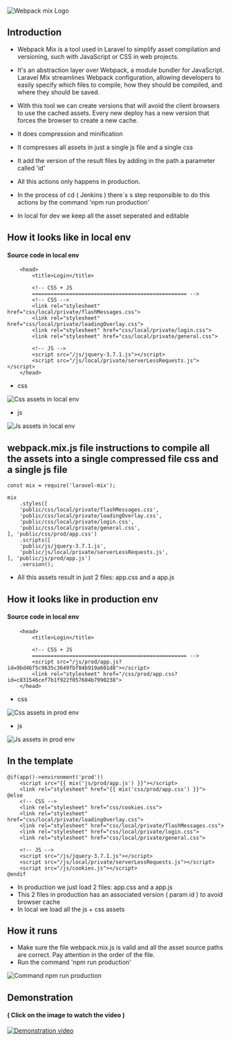 ![Webpack mix Logo](http://127.0.0.1:8000/images/cs/webpackmix.png)

## Introduction

- Webpack Mix is a tool used in Laravel to simplify asset compilation and versioning, such with JavaScript or CSS in web projects. 

- It's an abstraction layer over Webpack, a module bundler for JavaScript. Laravel Mix streamlines Webpack configuration, allowing developers to easily specify which files to compile, how they should be compiled, and where they should be saved.

- With this tool we can create versions that will avoid the client browsers to use the cached assets. Every new deploy has a new version that forces the browser to create a new cache.

- It does compression and minification

- It compresses all assets in just a single js file and a single css

- It add the version of the result files by adding in the path a parameter called 'id'

- All this actions only happens in production. 

- In the process of cd ( Jenkins ) there´s s step responsible to do this actions by the command 'npm run production'

- In local for dev we keep all the asset seperated and editable

## How it looks like in local env
#### Source code in local env
```
    <head>
        <title>Login</title>

        <!-- CSS + JS
        ================================================== -->
        <!-- CSS -->
        <link rel="stylesheet" href="css/local/private/flashMessages.css">
        <link rel="stylesheet" href="css/local/private/loadingOverlay.css">
        <link rel="stylesheet" href="css/local/private/login.css">
        <link rel="stylesheet" href="css/local/private/general.css">

        <!-- JS -->
        <script src="/js/jquery-3.7.1.js"></script>
        <script src="/js/local/private/serverLessRequests.js"></script>
    </head>
```
- css

![Css assets in local env](http://127.0.0.1:8000/images/cs/webpackmix/css-local.png)

- js

![Js assets in local env](http://127.0.0.1:8000/images/cs/webpackmix/js-local.png)

## webpack.mix.js file instructions to compile all the assets into a single compressed file css and a single js file
```
const mix = require('laravel-mix');

mix
    .styles([
    'public/css/local/private/flashMessages.css',
    'public/css/local/private/loadingOverlay.css',
    'public/css/local/private/login.css',
    'public/css/local/private/general.css',
], 'public/css/prod/app.css')
    .scripts([
    'public/js/jquery-3.7.1.js',
    'public/js/local/private/serverLessRequests.js',
], 'public/js/prod/app.js')
    .version();
```

- All this assets result in just 2 files: app.css and a app.js

## How it looks like in production env
#### Source code in local env
```
    <head>
        <title>Login</title>

        <!-- CSS + JS
        ================================================== -->
        <script src="/js/prod/app.js?id=9bd46f5c9635c3649fbf84b919a601d8"></script>
        <link rel="stylesheet" href="/css/prod/app.css?id=c831546cef7b1f922f057604b7990238">
    </head>
```
- css

![Css assets in prod env](http://127.0.0.1:8000/images/cs/webpackmix/css-prod.png)

- js

![Js assets in prod env](http://127.0.0.1:8000/images/cs/webpackmix/js-prod.png)

## In the template
```
@if(app()->environment('prod'))
    <script src="{{ mix('js/prod/app.js') }}"></script>
    <link rel="stylesheet" href="{{ mix('css/prod/app.css') }}">
@else
    <!-- CSS -->
    <link rel="stylesheet" href="css/cookies.css">
    <link rel="stylesheet" href="css/local/private/loadingOverlay.css">
    <link rel="stylesheet" href="css/local/private/flashMessages.css">
    <link rel="stylesheet" href="css/local/private/login.css">
    <link rel="stylesheet" href="css/local/private/general.css">

    <!-- JS -->
    <script src="/js/jquery-3.7.1.js"></script>
    <script src="/js/local/private/serverLessRequests.js"></script>
    <script src="/js/cookies.js"></script>
@endif
```
- In production we just load 2 files: app.css and a app.js
- This 2 files in production has an associated version ( param id ) to avoid browser cache
- In local we load all the js + css assets

## How it runs

- Make sure the file webpack.mix.js is valid and all the asset source paths are correct. Pay attention in the order of the file.
- Run the command 'npm run production'

![Command npm run production](http://127.0.0.1:8000/images/cs/webpackmix/cmd.png)

## Demonstration
#### ( Click on the image to watch the video )
[![Demonstration video](https://jgomes.site/images/cs/git-branch-protection-video-thumbnail.jpg)](http://www.youtube.com/watch?v=yzSoEaQDNF8)
